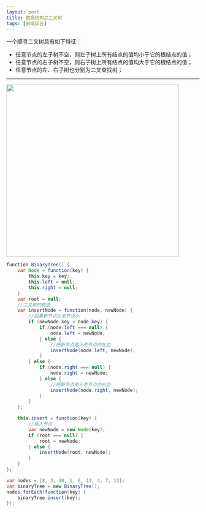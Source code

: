 ```yaml
---
layout: post
title: 数据结构之二叉树
tags: [前端后台]
---
```


一个顺寻二叉树具有如下特征：

* 任意节点的左子树不空，则左子树上所有结点的值均小于它的根结点的值；
* 任意节点的右子树不空，则右子树上所有结点的值均大于它的根结点的值；
* 任意节点的左、右子树也分别为二叉查找树；

---

<img src="http://gytblog.oss-cn-shenzhen.aliyuncs.com/blog/Algorithm/%E4%BA%8C%E5%8F%89%E6%A0%91.png" style="width:450px">

```java
function BinaryTree() {
    var Node = function(key) {
        this.key = key;
        this.left = null;
        this.right = null;
    }
    var root = null;
    //二叉树的构造
    var insertNode = function(node, newNode) {
        //如果新节点比老节点小
        if (newNode.key < node.key) {
            if (node.left === null) {
                node.left = newNode;
            } else {
                //把新节点插入老节点的左边
                insertNode(node.left, newNode);
            }
        } else {
            if (node.right === null) {
                node.right = newNode;
            } else {
                //把新节点插入老节点的右边
                insertNode(node.right, newNode);
            }
        }
    };

    this.insert = function(key) {
        //插入节点
        var newNode = new Node(key);
        if (root === null) {
            root = newNode;
        } else {
            insertNode(root, newNode);
        }
    }
};

var nodes = [8, 3, 10, 1, 6, 14, 4, 7, 13];
var binaryTree = new BinaryTree();
nodes.forEach(function(key) {
    binaryTree.insert(key);
});

```